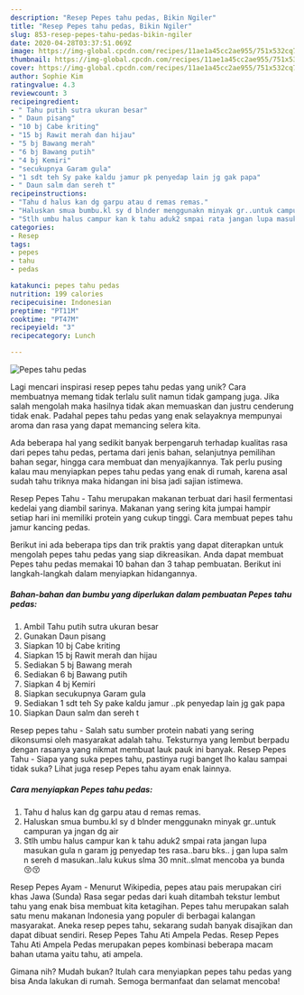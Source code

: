 ```yaml
---
description: "Resep Pepes tahu pedas, Bikin Ngiler"
title: "Resep Pepes tahu pedas, Bikin Ngiler"
slug: 853-resep-pepes-tahu-pedas-bikin-ngiler
date: 2020-04-28T03:37:51.069Z
image: https://img-global.cpcdn.com/recipes/11ae1a45cc2ae955/751x532cq70/pepes-tahu-pedas-foto-resep-utama.jpg
thumbnail: https://img-global.cpcdn.com/recipes/11ae1a45cc2ae955/751x532cq70/pepes-tahu-pedas-foto-resep-utama.jpg
cover: https://img-global.cpcdn.com/recipes/11ae1a45cc2ae955/751x532cq70/pepes-tahu-pedas-foto-resep-utama.jpg
author: Sophie Kim
ratingvalue: 4.3
reviewcount: 3
recipeingredient:
- " Tahu putih sutra ukuran besar"
- " Daun pisang"
- "10 bj Cabe kriting"
- "15 bj Rawit merah dan hijau"
- "5 bj Bawang merah"
- "6 bj Bawang putih"
- "4 bj Kemiri"
- "secukupnya Garam gula"
- "1 sdt teh Sy pake kaldu jamur pk penyedap lain jg gak papa"
- " Daun salm dan sereh t"
recipeinstructions:
- "Tahu d halus kan dg garpu atau d remas remas."
- "Haluskan smua bumbu.kl sy d blnder menggunakn minyak gr..untuk campuran ya jngan dg air"
- "Stlh umbu halus campur kan k tahu aduk2 smpai rata jangan lupa masukan gula n garam jg penyedap tes rasa..baru bks.. j gan lupa salm n sereh d masukan..lalu kukus slma 30 mnit..slmat mencoba ya bunda 😚😚"
categories:
- Resep
tags:
- pepes
- tahu
- pedas

katakunci: pepes tahu pedas 
nutrition: 199 calories
recipecuisine: Indonesian
preptime: "PT11M"
cooktime: "PT47M"
recipeyield: "3"
recipecategory: Lunch

---
```



![Pepes tahu pedas](https://img-global.cpcdn.com/recipes/11ae1a45cc2ae955/751x532cq70/pepes-tahu-pedas-foto-resep-utama.jpg)

Lagi mencari inspirasi resep pepes tahu pedas yang unik? Cara membuatnya memang tidak terlalu sulit namun tidak gampang juga. Jika salah mengolah maka hasilnya tidak akan memuaskan dan justru cenderung tidak enak. Padahal pepes tahu pedas yang enak selayaknya mempunyai aroma dan rasa yang dapat memancing selera kita.

Ada beberapa hal yang sedikit banyak berpengaruh terhadap kualitas rasa dari pepes tahu pedas, pertama dari jenis bahan, selanjutnya pemilihan bahan segar, hingga cara membuat dan menyajikannya. Tak perlu pusing kalau mau menyiapkan pepes tahu pedas yang enak di rumah, karena asal sudah tahu triknya maka hidangan ini bisa jadi sajian istimewa.

Resep Pepes Tahu - Tahu merupakan makanan terbuat dari hasil fermentasi kedelai yang diambil sarinya. Makanan yang sering kita jumpai hampir setiap hari ini memiliki protein yang cukup tinggi. Cara membuat pepes tahu jamur kancing pedas.


Berikut ini ada beberapa tips dan trik praktis yang dapat diterapkan untuk mengolah pepes tahu pedas yang siap dikreasikan. Anda dapat membuat Pepes tahu pedas memakai 10 bahan dan 3 tahap pembuatan. Berikut ini langkah-langkah dalam menyiapkan hidangannya.

<!--inarticleads1-->

##### Bahan-bahan dan bumbu yang diperlukan dalam pembuatan Pepes tahu pedas:

1. Ambil  Tahu putih sutra ukuran besar
1. Gunakan  Daun pisang
1. Siapkan 10 bj Cabe kriting
1. Siapkan 15 bj Rawit merah dan hijau
1. Sediakan 5 bj Bawang merah
1. Sediakan 6 bj Bawang putih
1. Siapkan 4 bj Kemiri
1. Siapkan secukupnya Garam gula
1. Sediakan 1 sdt teh Sy pake kaldu jamur ..pk penyedap lain jg gak papa
1. Siapkan  Daun salm dan sereh t


Resep pepes tahu - Salah satu sumber protein nabati yang sering dikonsumsi oleh masyarakat adalah tahu. Teksturnya yang lembut berpadu dengan rasanya yang nikmat membuat lauk pauk ini banyak. Resep Pepes Tahu - Siapa yang suka pepes tahu, pastinya rugi banget lho kalau sampai tidak suka? Lihat juga resep Pepes tahu ayam enak lainnya. 

<!--inarticleads2-->

##### Cara menyiapkan Pepes tahu pedas:

1. Tahu d halus kan dg garpu atau d remas remas.
1. Haluskan smua bumbu.kl sy d blnder menggunakn minyak gr..untuk campuran ya jngan dg air
1. Stlh umbu halus campur kan k tahu aduk2 smpai rata jangan lupa masukan gula n garam jg penyedap tes rasa..baru bks.. j gan lupa salm n sereh d masukan..lalu kukus slma 30 mnit..slmat mencoba ya bunda 😚😚


Resep Pepes Ayam - Menurut Wikipedia, pepes atau pais merupakan ciri khas Jawa (Sunda) Rasa segar pedas dari kuah ditambah tekstur lembut tahu yang enak bisa membuat kita ketagihan. Pepes tahu merupakan salah satu menu makanan Indonesia yang populer di berbagai kalangan masyarakat. Aneka resep pepes tahu, sekarang sudah banyak disajikan dan dapat dibuat sendiri. Resep Pepes Tahu Ati Ampela Pedas. Resep Pepes Tahu Ati Ampela Pedas merupakan pepes kombinasi beberapa macam bahan utama yaitu tahu, ati ampela. 

Gimana nih? Mudah bukan? Itulah cara menyiapkan pepes tahu pedas yang bisa Anda lakukan di rumah. Semoga bermanfaat dan selamat mencoba!
